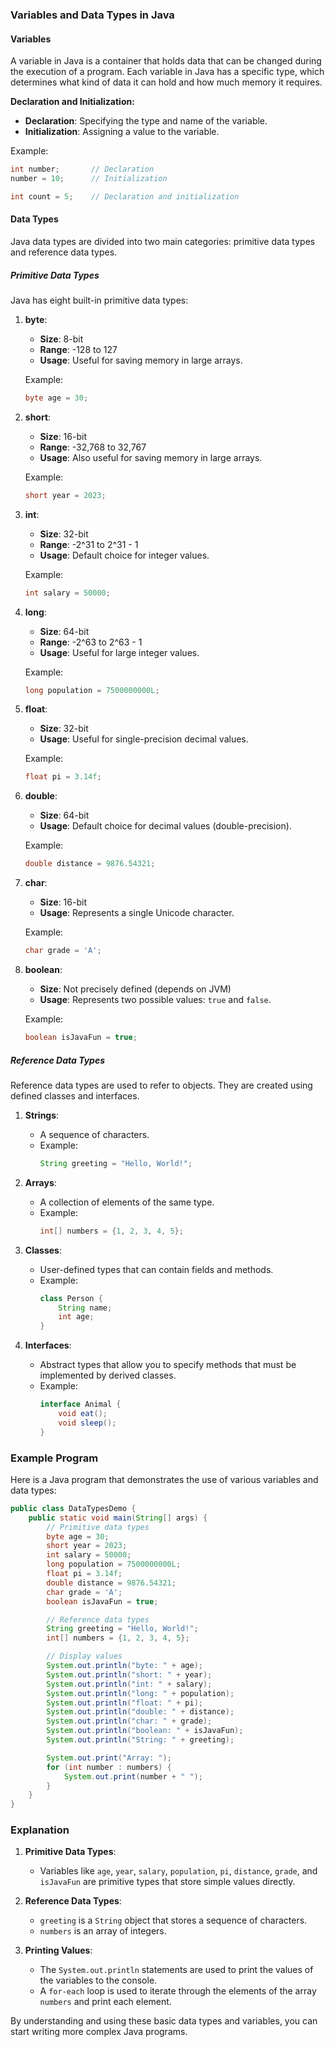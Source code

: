 ### Variables and Data Types in Java

#### Variables
A variable in Java is a container that holds data that can be changed during the execution of a program. Each variable in Java has a specific type, which determines what kind of data it can hold and how much memory it requires.

**Declaration and Initialization:**
- **Declaration**: Specifying the type and name of the variable.
- **Initialization**: Assigning a value to the variable.

Example:
```java
int number;       // Declaration
number = 10;      // Initialization

int count = 5;    // Declaration and initialization
```

#### Data Types
Java data types are divided into two main categories: primitive data types and reference data types.

##### Primitive Data Types
Java has eight built-in primitive data types:

1. **byte**:
   - **Size**: 8-bit
   - **Range**: -128 to 127
   - **Usage**: Useful for saving memory in large arrays.

   Example:
   ```java
   byte age = 30;
   ```

2. **short**:
   - **Size**: 16-bit
   - **Range**: -32,768 to 32,767
   - **Usage**: Also useful for saving memory in large arrays.

   Example:
   ```java
   short year = 2023;
   ```

3. **int**:
   - **Size**: 32-bit
   - **Range**: -2^31 to 2^31 - 1
   - **Usage**: Default choice for integer values.

   Example:
   ```java
   int salary = 50000;
   ```

4. **long**:
   - **Size**: 64-bit
   - **Range**: -2^63 to 2^63 - 1
   - **Usage**: Useful for large integer values.

   Example:
   ```java
   long population = 7500000000L;
   ```

5. **float**:
   - **Size**: 32-bit
   - **Usage**: Useful for single-precision decimal values.

   Example:
   ```java
   float pi = 3.14f;
   ```

6. **double**:
   - **Size**: 64-bit
   - **Usage**: Default choice for decimal values (double-precision).

   Example:
   ```java
   double distance = 9876.54321;
   ```

7. **char**:
   - **Size**: 16-bit
   - **Usage**: Represents a single Unicode character.

   Example:
   ```java
   char grade = 'A';
   ```

8. **boolean**:
   - **Size**: Not precisely defined (depends on JVM)
   - **Usage**: Represents two possible values: `true` and `false`.

   Example:
   ```java
   boolean isJavaFun = true;
   ```

##### Reference Data Types
Reference data types are used to refer to objects. They are created using defined classes and interfaces.

1. **Strings**:
   - A sequence of characters.
   - Example:
     ```java
     String greeting = "Hello, World!";
     ```

2. **Arrays**:
   - A collection of elements of the same type.
   - Example:
     ```java
     int[] numbers = {1, 2, 3, 4, 5};
     ```

3. **Classes**:
   - User-defined types that can contain fields and methods.
   - Example:
     ```java
     class Person {
         String name;
         int age;
     }
     ```

4. **Interfaces**:
   - Abstract types that allow you to specify methods that must be implemented by derived classes.
   - Example:
     ```java
     interface Animal {
         void eat();
         void sleep();
     }
     ```

### Example Program

Here is a Java program that demonstrates the use of various variables and data types:

```java
public class DataTypesDemo {
    public static void main(String[] args) {
        // Primitive data types
        byte age = 30;
        short year = 2023;
        int salary = 50000;
        long population = 7500000000L;
        float pi = 3.14f;
        double distance = 9876.54321;
        char grade = 'A';
        boolean isJavaFun = true;

        // Reference data types
        String greeting = "Hello, World!";
        int[] numbers = {1, 2, 3, 4, 5};

        // Display values
        System.out.println("byte: " + age);
        System.out.println("short: " + year);
        System.out.println("int: " + salary);
        System.out.println("long: " + population);
        System.out.println("float: " + pi);
        System.out.println("double: " + distance);
        System.out.println("char: " + grade);
        System.out.println("boolean: " + isJavaFun);
        System.out.println("String: " + greeting);

        System.out.print("Array: ");
        for (int number : numbers) {
            System.out.print(number + " ");
        }
    }
}
```

### Explanation

1. **Primitive Data Types**:
   - Variables like `age`, `year`, `salary`, `population`, `pi`, `distance`, `grade`, and `isJavaFun` are primitive types that store simple values directly.

2. **Reference Data Types**:
   - `greeting` is a `String` object that stores a sequence of characters.
   - `numbers` is an array of integers.

3. **Printing Values**:
   - The `System.out.println` statements are used to print the values of the variables to the console.
   - A `for-each` loop is used to iterate through the elements of the array `numbers` and print each element.

By understanding and using these basic data types and variables, you can start writing more complex Java programs.